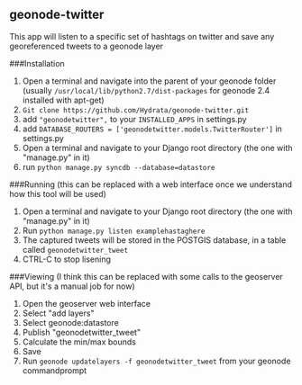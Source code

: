 ## geonode-twitter
This app will listen to a specific set of hashtags on twitter and save any georeferenced tweets to a geonode layer

###Installation
1. Open a terminal and navigate into the parent of your geonode folder (usually `/usr/local/lib/python2.7/dist-packages` for geonode 2.4 installed with apt-get)
2. `Git clone https://github.com/Hydrata/geonode-twitter.git`
3. add `"geonodetwitter",` to your `INSTALLED_APPS` in settings.py
4. add `DATABASE_ROUTERS = ['geonodetwitter.models.TwitterRouter']` in settings.py
5. Open a terminal and navigate to your Django root directory (the one with "manage.py" in it)
6. run `python manage.py syncdb --database=datastore`

###Running (this can be replaced with a web interface once we understand how this tool will be used)
1. Open a terminal and navigate to your Django root directory (the one with "manage.py" in it)
2. Run `python manage.py listen examplehastaghere`
3. The captured tweets will be stored in the POSTGIS database, in a table called `geonodetwitter_tweet`
4. CTRL-C to stop lisening

###Viewing (I think this can be replaced with some calls to the geoserver API, but it's a manual job for now)
1. Open the geoserver web interface
2. Select "add layers"
3. Select geonode:datastore
4. Publish "geonodetwitter_tweet"
5. Calculate the min/max bounds 
6. Save
7. Run `geonode updatelayers -f geonodetwitter_tweet` from your geonode commandprompt
